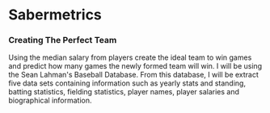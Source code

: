 # Sabermetrics

### Creating The Perfect Team
Using the median salary from players create the ideal team to win games and predict how many games the newly formed team will win. I will be using the Sean Lahman's Baseball Database. From this database, I will be extract five data sets containing information such as yearly stats and standing, batting statistics, fielding statistics, player names, player salaries and biographical information.
